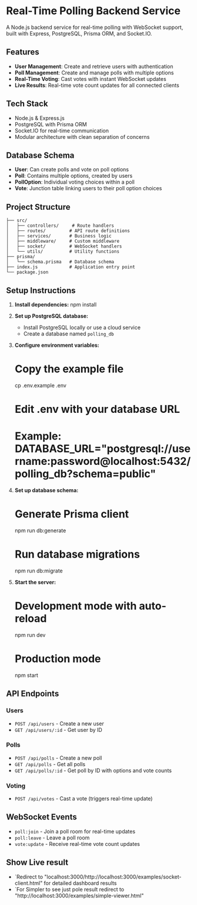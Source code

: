 # Real-Time Polling Backend Service

A Node.js backend service for real-time polling with WebSocket support, built with Express, PostgreSQL, Prisma ORM, and Socket.IO.

## Features

- **User Management**: Create and retrieve users with authentication
- **Poll Management**: Create and manage polls with multiple options
- **Real-Time Voting**: Cast votes with instant WebSocket updates
- **Live Results**: Real-time vote count updates for all connected clients

## Tech Stack

- Node.js & Express.js
- PostgreSQL with Prisma ORM
- Socket.IO for real-time communication
- Modular architecture with clean separation of concerns

## Database Schema

- **User**: Can create polls and vote on poll options
- **Poll**: Contains multiple options, created by users
- **PollOption**: Individual voting choices within a poll
- **Vote**: Junction table linking users to their poll option choices

## Project Structure

```
├── src/
│   ├── controllers/     # Route handlers
│   ├── routes/         # API route definitions
│   ├── services/       # Business logic
│   ├── middleware/     # Custom middleware
│   ├── socket/         # WebSocket handlers
│   └── utils/          # Utility functions
├── prisma/
│   └── schema.prisma   # Database schema
├── index.js            # Application entry point
└── package.json
```

## Setup Instructions

1. **Install dependencies:**
   npm install
   

2. **Set up PostgreSQL database:**
   - Install PostgreSQL locally or use a cloud service
   - Create a database named `polling_db`

3. **Configure environment variables:**
   
   # Copy the example file
   cp .env.example .env
   
   # Edit .env with your database URL
   # Example: DATABASE_URL="postgresql://username:password@localhost:5432/polling_db?schema=public"
   

4. **Set up database schema:**
   
   # Generate Prisma client
   npm run db:generate
   
   # Run database migrations
   npm run db:migrate
   

5. **Start the server:**
   
   # Development mode with auto-reload
   npm run dev
   
   # Production mode
   npm start
   

## API Endpoints

### Users
- `POST /api/users` - Create a new user
- `GET /api/users/:id` - Get user by ID

### Polls
- `POST /api/polls` - Create a new poll
- `GET /api/polls` - Get all polls
- `GET /api/polls/:id` - Get poll by ID with options and vote counts

### Voting
- `POST /api/votes` - Cast a vote (triggers real-time update)

## WebSocket Events

- `poll:join` - Join a poll room for real-time updates
- `poll:leave` - Leave a poll room
- `vote:update` - Receive real-time vote count updates

## Show Live result

- `Redirect to "localhost:3000/http://localhost:3000/examples/socket-client.html" for detailed dashboard results
- `For Simpler to see just pole result redirect to "http://localhost:3000/examples/simple-viewer.html" 